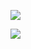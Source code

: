 
![](https://github.com/PS99003709/Student_Performance_Tracker/blob/main/Design/Structural/Aspose.Words.1ffd0313-bca8-4dd9-a843-b136496e40da.007.png )



![](https://github.com/PS99003709/Student_Performance_Tracker/blob/main/Design/Structural/Aspose.Words.1ffd0313-bca8-4dd9-a843-b136496e40da.008.png )

